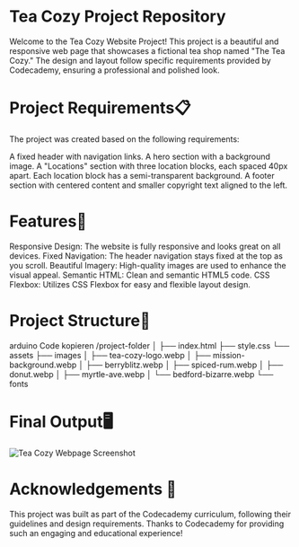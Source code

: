 # Tea Cozy Project Repository
Welcome to the Tea Cozy Website Project! This project is a beautiful and responsive web page that showcases a fictional tea shop named "The Tea Cozy." The design and layout follow specific requirements provided by Codecademy, ensuring a professional and polished look.

# Project Requirements📋
The project was created based on the following requirements:

A fixed header with navigation links.
A hero section with a background image.
A "Locations" section with three location blocks, each spaced 40px apart.
Each location block has a semi-transparent background.
A footer section with centered content and smaller copyright text aligned to the left.

# Features🌟
Responsive Design: The website is fully responsive and looks great on all devices.
Fixed Navigation: The header navigation stays fixed at the top as you scroll.
Beautiful Imagery: High-quality images are used to enhance the visual appeal.
Semantic HTML: Clean and semantic HTML5 code.
CSS Flexbox: Utilizes CSS Flexbox for easy and flexible layout design.

# Project Structure📂
arduino
Code kopieren
/project-folder
│
├── index.html
├── style.css
└── assets
    ├── images
    │   ├── tea-cozy-logo.webp
    │   ├── mission-background.webp
    │   ├── berryblitz.webp
    │   ├── spiced-rum.webp
    │   ├── donut.webp
    │   ├── myrtle-ave.webp
    │   └── bedford-bizarre.webp
    └── fonts
# Final Output🖥️


![Tea Cozy Webpage Screenshot](cozy_tea.png)



# Acknowledgements 👏 
This project was built as part of the Codecademy curriculum, following their guidelines and design requirements. Thanks to Codecademy for providing such an engaging and educational experience!
